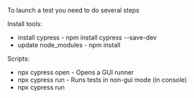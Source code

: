 To launch a test you need to do several steps

Install tools:
* install cypress - npm install cypress --save-dev
* update node_modules - npm install

Scripts:
* npx cypress open - Opens a GUI runner
* npx cypress run - Runs tests in non-gui mode (in console)
* npx cypress run <script> - Runs a specific script


Custom scripts:
To create a custom script proceed to package.json. In the section "scripts" you can add your scripts.
Name of the script could be any and it is up to you.

"start": "npx cypress run --spec cypress/e2e/*" - launches all tests in the folder e2e
so to start that script you should use 
npx cypress run start

Before the tests launch, please make sure that each of the following requirements are met:
* Three active accounts - two as normal user/creator, the 3rd is a subscriber.  
* creator_link - should have an active creator with at least one subscription
* purchase_link - should have an active subscription for purchase
* post - should have a created post from any creator
* unsubscribe - should have an active subscription for the account, which is used in specific test
* crypto_disabled - first, the correct creator with disabled crypto should be used. Then, find a mentioned creator's susbcription for purchase.

All posts, subscribers, pages, etc, which were created during tests have a "test" word in each of input fields.

User 1: 
* email - john.doe@mail.com
* password - Qwert1234
* tiers - 3 different tiers for verifying
* creator title - 'John Doe'

User 2: 
* email - test@test.pl
* password - Qwert1234
* you should following the User 1
* tiers - have 1 tier for verifying
* creator title - 'Test Title'

User subscriber - only for subscription testing purposes: 
* email - sub@test.pl
* password - Qwert1234
* you should following the User 1
* you should have active subscription from User 1
